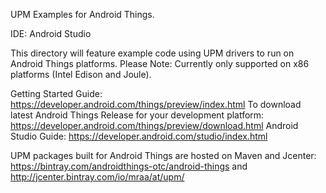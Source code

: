 UPM Examples for Android Things.

IDE: Android Studio

This directory will feature example code using UPM drivers to run on Android Things platforms.
Please Note: Currently only supported on x86 platforms (Intel Edison and Joule).

Getting Started Guide: https://developer.android.com/things/preview/index.html
To download latest Android Things Release for your development platform: https://developer.android.com/things/preview/download.html 
Android Studio Guide: https://developer.android.com/studio/index.html

UPM packages built for Android Things are hosted on Maven and Jcenter: https://bintray.com/androidthings-otc/android-things and http://jcenter.bintray.com/io/mraa/at/upm/
